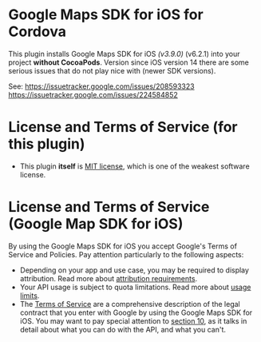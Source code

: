 # Google Maps SDK for iOS for Cordova

This plugin installs Google Maps SDK for iOS _(v3.9.0)_ (v6.2.1) into your project **without CocoaPods**.
Version since iOS version 14 there are some serious issues that do not play nice with (newer SDK versions).

See:
https://issuetracker.google.com/issues/208593323
https://issuetracker.google.com/issues/224584852


# License and Terms of Service (for this plugin)

* This plugin **itself** is [MIT license](./LICENSE.md), which is one of the weakest software license.

# License and Terms of Service (Google Map SDK for iOS)

By using the Google Maps SDK for iOS you accept Google's Terms of Service and
Policies. Pay attention particularly to the following aspects:

*   Depending on your app and use case, you may be required to display
    attribution. Read more about [attribution requirements](https://developers.google.com/maps/documentation/ios-sdk/intro#attribution_requirements).
*   Your API usage is subject to quota limitations. Read more about [usage
    limits](https://developers.google.com/maps/pricing-and-plans/).
*   The [Terms of Service](https://developers.google.com/maps/terms) are a
    comprehensive description of the legal contract that you enter with Google
    by using the Google Maps SDK for iOS. You may want to pay special attention
    to [section 10](https://developers.google.com/maps/terms#10-license-restrictions), as it
    talks in detail about what you can do with the API, and what you can't.
